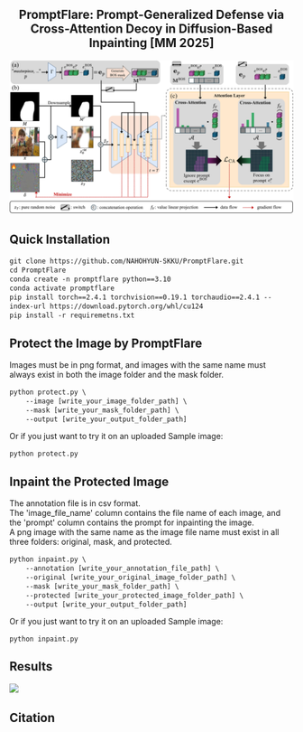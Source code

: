 <div align="center">
<h2> PromptFlare: Prompt-Generalized Defense via Cross-Attention Decoy in Diffusion-Based Inpainting [MM 2025]</h2>
</div>

![](media/teaser.png)

## Quick Installation
```
git clone https://github.com/NAHOHYUN-SKKU/PromptFlare.git
cd PromptFlare
conda create -n promptflare python==3.10
conda activate promptflare
pip install torch==2.4.1 torchvision==0.19.1 torchaudio==2.4.1 --index-url https://download.pytorch.org/whl/cu124
pip install -r requiremetns.txt
```

## Protect the Image by PromptFlare
Images must be in png format, and images with the same name must always exist in both the image folder and the mask folder.
```
python protect.py \
    --image [write_your_image_folder_path] \
    --mask [write_your_mask_folder_path] \
    --output [write_your_output_folder_path]
```
Or if you just want to try it on an uploaded Sample image:
```
python protect.py
```

## Inpaint the Protected Image
The annotation file is in csv format.   
The 'image_file_name' column contains the file name of each image, and the 'prompt' column contains the prompt for inpainting the image.   
A png image with the same name as the image file name must exist in all three folders: original, mask, and protected.
```
python inpaint.py \
    --annotation [write_your_annotation_file_path] \
    --original [write_your_original_image_folder_path] \
    --mask [write_your_mask_folder_path] \
    --protected [write_your_protected_image_folder_path] \
    --output [write_your_output_folder_path]
```
Or if you just want to try it on an uploaded Sample image:
```
python inpaint.py
```

## Results
![](media/result.png)

## Citation
```
```
